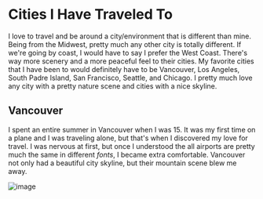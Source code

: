 # Cities I Have Traveled To
I love to travel and be around a city/environment that is different than mine. Being from the Midwest, pretty much any other city is totally different. If we're going by coast, I would have to say I prefer the West Coast. There's way more scenery and a more peaceful feel to their cities. My favorite cities that I have been to would definitely have to be Vancouver, Los Angeles, South Padre Island, San Francisco, Seattle, and Chicago. I pretty much love any city with a pretty nature scene and cities with a nice skyline.

## Vancouver
I spent an entire summer in Vancouver when I was 15. It was my first time on a plane and I was traveling alone, but that's when I discovered my love for travel. I was nervous at first, but once I understood the all airports are pretty much the same in different *fonts*, I became extra comfortable. Vancouver not only had a beautiful city skyline, but their mountain scene blew me away.

![image](https://user-images.githubusercontent.com/101791032/158891713-9aa45c4b-a64d-417d-b1dd-46d348fe148f.png)
